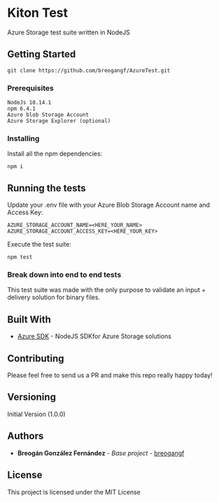 # Kiton Test

Azure Storage test suite written in NodeJS

## Getting Started

```
git clone https://github.com/breogangf/AzureTest.git
```

### Prerequisites

```
NodeJs 10.14.1
npm 6.4.1
Azure blob Storage Account
Azure Storage Explorer (optional)
```

### Installing

Install all the npm dependencies:

```
npm i
```

## Running the tests
Update your .env file with your Azure Blob Storage Account name and Access Key:
```
AZURE_STORAGE_ACCOUNT_NAME=<HERE_YOUR_NAME>
AZURE_STORAGE_ACCOUNT_ACCESS_KEY=<HERE_YOUR_KEY>
```

Execute the test suite:

```
npm test
```

### Break down into end to end tests

This test suite was made with the only purpose to validate an input + delivery solution for binary files.


## Built With

* [Azure SDK](https://docs.microsoft.com/es-es/azure/storage/blobs/storage-quickstart-blobs-nodejs?toc=%2Fes-es%2Fjavascript%2Fazure%2Ftoc.json%3Fview%3Dazure-node-latest&bc=%2Fes-es%2Fjavascript%2Fazure%2Fazure_nodejs_bread%2Ftoc.json%3Fview%3Dazure-node-latest&view=azure-node-latest) - NodeJS SDKfor Azure Storage solutions

## Contributing

Please feel free to send us a PR and make this repo really happy today!

## Versioning

Initial Version (1.0.0)

## Authors

* **Breogán González Fernández** - *Base project* - [breogangf](https://github.com/breogangf)


## License

This project is licensed under the MIT License
